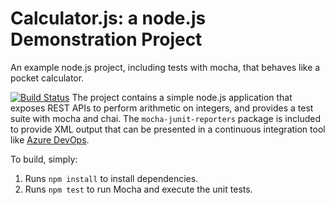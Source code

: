 Calculator.js: a node.js Demonstration Project
==============================================
An example node.js project, including tests with mocha, that behaves like
a pocket calculator.

[![Build Status](https://dev.azure.com/jorditriquell0891/Integrating%20External%20Source%20Control%20with%20Azure%20Pipelines/_apis/build/status/engbcn.calculator?branchName=master)](https://dev.azure.com/jorditriquell0891/Integrating%20External%20Source%20Control%20with%20Azure%20Pipelines/_build/latest?definitionId=16&branchName=master)
The project contains a simple node.js application that exposes REST APIs
to perform arithmetic on integers, and provides a test suite with mocha
and chai.  The `mocha-junit-reporters` package is included to provide XML
output that can be presented in a continuous integration tool like
[Azure DevOps](https://azure.com/devops).

To build, simply:

1. Runs `npm install` to install dependencies.
2. Runs `npm test` to run Mocha and execute the unit tests.

